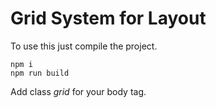 # Grid System for Layout

To use this just compile the project.

```
npm i
npm run build
```

Add class _grid_ for your body tag. 